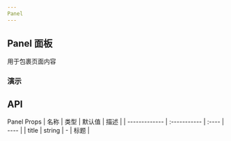```yaml
---
Panel
---
```


<script setup>
import { ref } from 'vue'
</script>

## Panel 面板

用于包裹页面内容

### 演示

<preview path="./demos/panel/panel-demo.vue" title="横向标题" description="title为可选参数"></preview>

## API

Panel Props
| 名称 | 类型 | 默认值 | 描述 |
| ------------- | :----------- | :---- | ---- |
| title | string | - | 标题 |
